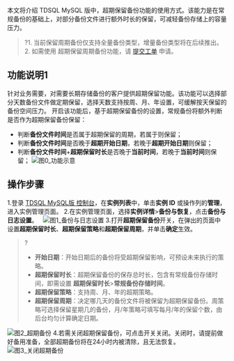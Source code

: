本文将介绍 TDSQL MySQL 版中，超期保留备份功能的使用方式。该能力是在常规备份的基础上，对部分备份文件进行额外时长的保留，可减轻备份存储上的容量压力。
>?1. 当前保留周期备份仅支持全量备份类型，增量备份类型将在后续推出。
>2. 如需使用 超期保留周期备份功能，请 [提交工单](https://console.cloud.tencent.com/workorder/category) 申请。

## 功能说明1
针对业务需要，对需要长期存储备份的客户提供超期保留功能。该功能可以选择部分天数备份文件做定期保留，选择天数支持按周、月、年设置，可缓解按天保留的备份空间压力。
开启该功能后，基于超期保留备份的设置，常规备份将额外判断是否作为超期保留备份保留：
- 判断**备份文件时间**是否属于超期保留的周期，若属于则保留；
- 判断**备份文件时间**是否晚于**超期开始日期**，若晚于**超期开始日期**则保留；
- 判断**备份文件时间**+**超期保留时长**是否晚于**当前时间**，若晚于**当前时间**则保留；
![图0_功能示意](https://qcloudimg.tencent-cloud.cn/raw/4e16f1abb574b33d3ed6e5d63725b08d.png)

## 操作步骤
1.登录 [TDSQL MySQL版 控制台](https://console.cloud.tencent.com/tdsqld/instance-tdmysql)，在**实例列表**中，单击**实例 ID** 或操作列的**管理**，进入实例管理页面。
2.在实例管理页面，选择**实例详情**>**备份与恢复**，点击**备份与日志设置**。
&nbsp;&nbsp;![图1_备份与日志设置](https://qcloudimg.tencent-cloud.cn/raw/6dac5986980df103c48ecf0da588f2dc.png)
3.打开**超期保留备份**开关，在弹出的页面中设置**超期保留时长**、**超期保留策略**和**超期保留周期**，并单击**确定**生效。
>? 
>- **开始日期**：开始日期后的备份将受超期保留影响，可预设未来执行的策略。
>- **超期保留时长**：超期保留备份的保存总时长，包含有常规备份存储时间，即需设置 **超期保留时长**>**常规备份存储时间**。
>- **超期保留策略**：支持周、月、年的超期策略。
>- **超期保留周期**：决定哪几天的备份文件将被保留为超期保留备份。周策略可选择保留星期几的备份，月/年策略可填写每月/年的保留个数，由后台均匀计算确定日期。

![图2_超期备份](https://qcloudimg.tencent-cloud.cn/raw/0297d2e5f8c34e3b0c3cf1ceb27d8c5d.png)
4.若需关闭超期保留备份，可点击开关关闭。关闭时，请提前做好备用准备，全部超期备份将在24小时内被清除，且无法恢复。
&nbsp;&nbsp; ![图3_关闭超期备份](https://qcloudimg.tencent-cloud.cn/raw/32678859735cd07f18d723933daafa45.png)
